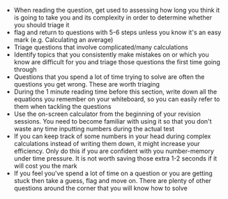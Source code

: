 + When reading the question, get used to assessing how long you think it is going to take you and its complexity in order to determine whether you should triage it
+ flag and return to questions with 5-6 steps unless you know it's an easy mark (e.g. Calculating an average)
+ Triage questions that involve complicated/many calculations
+ Identify topics that you consistently make mistakes on or which you know are difficult for you and triage those questions the first time going through
+ Questions that you spend a lot of time trying to solve are often the questions you get wrong. These are worth triaging
+ During the 1 minute reading time before this section, write down all the equations you remember on your whiteboard, so you can easily refer to them when tackling the questions
+ Use the on-screen calculator from the beginning of your revision sessions. You need to become familiar with using it so that you don't waste any time inputting numbers during the actual test
+ If you can keep track of some numbers in your head during complex calculations instead of writing them down, it might increase your efficiency. Only do this if you are confident with you number-memory under time pressure. It is not worth saving those extra 1-2 seconds if it will cost you the mark
+ If you feel you've spend a lot of time on a question or you are getting stuck then take a guess, flag and move on. There are plenty of other questions around the corner that you will know how to solve